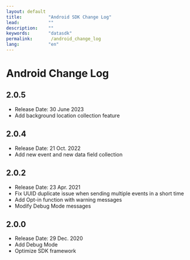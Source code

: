 ```yaml
---
layout: default
title:          "Android SDK Change Log"
lead:           ""
description:    ""
keywords:       "datasdk"
permalink:       /android_change_log
lang:           "en"
---
```

# Android Change Log


## 2.0.5
* Release Date: 30 June 2023
* Add background location collection feature

## 2.0.4

* Release Date: 21 Oct. 2022
* Add new event and new data field collection 

## 2.0.2

* Release Date: 23 Apr. 2021
* Fix UUID duplicate issue when sending multiple events in a short time
* Add Opt-in function with warning messages
* Modify Debug Mode messages

## 2.0.0

* Release Date: 29 Dec. 2020
* Add Debug Mode
* Optimize SDK framework
